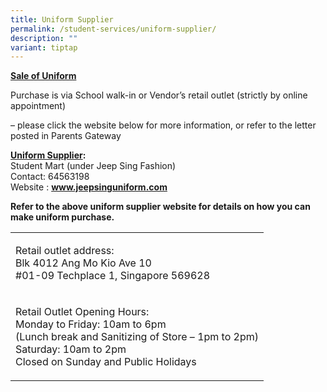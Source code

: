 ```yaml
---
title: Uniform Supplier
permalink: /student-services/uniform-supplier/
description: ""
variant: tiptap
---
```

<p><strong><u>Sale of Uniform</u></strong>
</p>
<p>Purchase is via School walk-in or Vendor’s retail outlet (strictly by
online appointment)</p>
<p>– please click the website below for more information, or refer to the
letter posted in Parents Gateway</p>
<p><strong><u>Uniform Supplier</u>: </strong>
<br>Student Mart (under Jeep Sing Fashion)
<br>Contact:&nbsp;64563198
<br>Website&nbsp;:&nbsp;<strong><a href="http://www.jeepsinguniform.com/" rel="noopener noreferrer nofollow" target="_blank">www.jeepsinguniform.com</a></strong>
<br>
</p>
<p><strong>Refer to the above uniform supplier website for details on how you can make uniform purchase.</strong>
</p>
<table style="minWidth: 25px">
<colgroup>
<col>
</colgroup>
<tbody>
<tr>
<td rowspan="1" colspan="1">
<p>Retail outlet address:
<br>Blk 4012 Ang Mo Kio Ave 10
<br>#01-09 Techplace 1, Singapore 569628</p>
</td>
</tr>
<tr>
<td rowspan="1" colspan="1">
<p>Retail Outlet Opening Hours:
<br>Monday to Friday: 10am to 6pm
<br>(Lunch break and Sanitizing of Store – 1pm to 2pm)
<br>Saturday: 10am to 2pm
<br>Closed on Sunday and Public Holidays</p>
</td>
</tr>
</tbody>
</table>
<p></p>